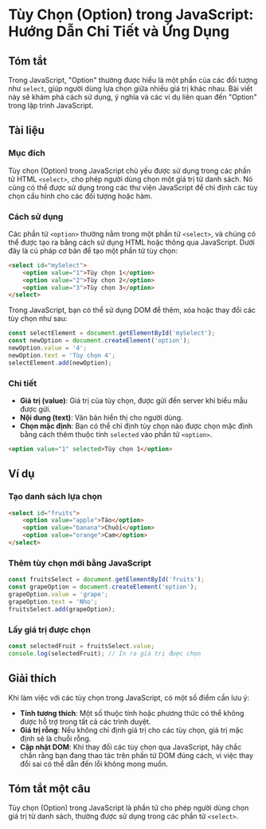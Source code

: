 <!--
Meta Description: # Tùy Chọn (Option) trong JavaScript: Hướng Dẫn Chi Tiết và Ứng Dụng ## Tóm tắt Trong JavaScript, "Option" thường được hiểu là một phần của các đối tư...
Meta Keywords: chọn, option, tùy, javascript, các
-->

# Tùy Chọn (Option) trong JavaScript: Hướng Dẫn Chi Tiết và Ứng Dụng

## Tóm tắt
Trong JavaScript, "Option" thường được hiểu là một phần của các đối tượng như `select`, giúp người dùng lựa chọn giữa nhiều giá trị khác nhau. Bài viết này sẽ khám phá cách sử dụng, ý nghĩa và các ví dụ liên quan đến "Option" trong lập trình JavaScript.

## Tài liệu
### Mục đích
Tùy chọn (Option) trong JavaScript chủ yếu được sử dụng trong các phần tử HTML `<select>`, cho phép người dùng chọn một giá trị từ danh sách. Nó cũng có thể được sử dụng trong các thư viện JavaScript để chỉ định các tùy chọn cấu hình cho các đối tượng hoặc hàm.

### Cách sử dụng
Các phần tử `<option>` thường nằm trong một phần tử `<select>`, và chúng có thể được tạo ra bằng cách sử dụng HTML hoặc thông qua JavaScript. Dưới đây là cú pháp cơ bản để tạo một phần tử tùy chọn:

```html
<select id="mySelect">
    <option value="1">Tùy chọn 1</option>
    <option value="2">Tùy chọn 2</option>
    <option value="3">Tùy chọn 3</option>
</select>
```

Trong JavaScript, bạn có thể sử dụng DOM để thêm, xóa hoặc thay đổi các tùy chọn như sau:

```javascript
const selectElement = document.getElementById('mySelect');
const newOption = document.createElement('option');
newOption.value = '4';
newOption.text = 'Tùy chọn 4';
selectElement.add(newOption);
```

### Chi tiết
- **Giá trị (value)**: Giá trị của tùy chọn, được gửi đến server khi biểu mẫu được gửi.
- **Nội dung (text)**: Văn bản hiển thị cho người dùng.
- **Chọn mặc định**: Bạn có thể chỉ định tùy chọn nào được chọn mặc định bằng cách thêm thuộc tính `selected` vào phần tử `<option>`.

```html
<option value="1" selected>Tùy chọn 1</option>
```

## Ví dụ
### Tạo danh sách lựa chọn
```html
<select id="fruits">
    <option value="apple">Táo</option>
    <option value="banana">Chuối</option>
    <option value="orange">Cam</option>
</select>
```

### Thêm tùy chọn mới bằng JavaScript
```javascript
const fruitsSelect = document.getElementById('fruits');
const grapeOption = document.createElement('option');
grapeOption.value = 'grape';
grapeOption.text = 'Nho';
fruitsSelect.add(grapeOption);
```

### Lấy giá trị được chọn
```javascript
const selectedFruit = fruitsSelect.value;
console.log(selectedFruit); // In ra giá trị được chọn
```

## Giải thích
Khi làm việc với các tùy chọn trong JavaScript, có một số điểm cần lưu ý:
- **Tính tương thích**: Một số thuộc tính hoặc phương thức có thể không được hỗ trợ trong tất cả các trình duyệt.
- **Giá trị rỗng**: Nếu không chỉ định giá trị cho các tùy chọn, giá trị mặc định sẽ là chuỗi rỗng.
- **Cập nhật DOM**: Khi thay đổi các tùy chọn qua JavaScript, hãy chắc chắn rằng bạn đang thao tác trên phần tử DOM đúng cách, vì việc thay đổi sai có thể dẫn đến lỗi không mong muốn.

## Tóm tắt một câu
Tùy chọn (Option) trong JavaScript là phần tử cho phép người dùng chọn giá trị từ danh sách, thường được sử dụng trong các phần tử `<select>`.